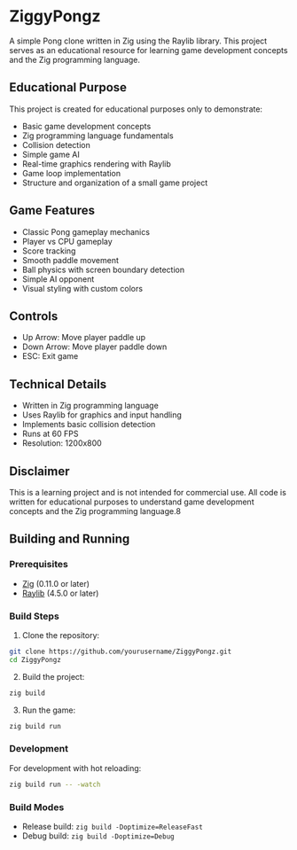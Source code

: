 # ZiggyPongz

A simple Pong clone written in Zig using the Raylib library. This project serves as an educational resource for learning game development concepts and the Zig programming language.

## Educational Purpose

This project is created for educational purposes only to demonstrate:
- Basic game development concepts
- Zig programming language fundamentals
- Collision detection
- Simple game AI
- Real-time graphics rendering with Raylib
- Game loop implementation
- Structure and organization of a small game project

## Game Features

- Classic Pong gameplay mechanics
- Player vs CPU gameplay
- Score tracking
- Smooth paddle movement
- Ball physics with screen boundary detection
- Simple AI opponent
- Visual styling with custom colors

## Controls

- Up Arrow: Move player paddle up
- Down Arrow: Move player paddle down
- ESC: Exit game

## Technical Details

- Written in Zig programming language
- Uses Raylib for graphics and input handling
- Implements basic collision detection
- Runs at 60 FPS
- Resolution: 1200x800

## Disclaimer

This is a learning project and is not intended for commercial use. All code is written for educational purposes to understand game development concepts and the Zig programming language.8


## Building and Running

### Prerequisites

- [Zig](https://ziglang.org/download/) (0.11.0 or later)
- [Raylib](https://www.raylib.com/) (4.5.0 or later)

### Build Steps

1. Clone the repository:
```bash
git clone https://github.com/yourusername/ZiggyPongz.git
cd ZiggyPongz
```

2. Build the project:
```bash
zig build
```

3. Run the game:
```bash
zig build run
```

### Development

For development with hot reloading:
```bash
zig build run -- -watch
```

### Build Modes

- Release build: `zig build -Doptimize=ReleaseFast`
- Debug build: `zig build -Doptimize=Debug`